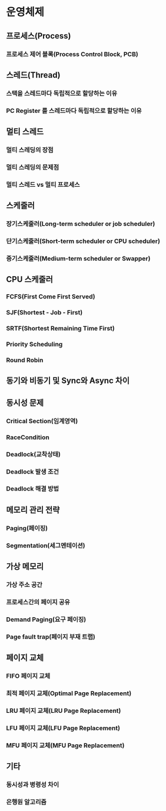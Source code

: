 
# 운영체제
## 프로세스(Process)
### 프로세스 제어 블록(Process Control Block, PCB)
## 스레드(Thread)
### 스택을 스레드마다 독립적으로 할당하는 이유
### PC Register 를 스레드마다 독립적으로 할당하는 이유
## 멀티 스레드
### 멀티 스레딩의 장점
### 멀티 스레딩의 문제점
### 멀티 스레드 vs 멀티 프로세스
## 스케줄러
### 장기스케줄러(Long-term scheduler or job scheduler)
### 단기스케줄러(Short-term scheduler or CPU scheduler)
### 중기스케줄러(Medium-term scheduler or Swapper)
## CPU 스케줄러
### FCFS(First Come First Served)
### SJF(Shortest - Job - First)
### SRTF(Shortest Remaining Time First)
### Priority Scheduling
### Round Robin
## 동기와 비동기 및 Sync와 Async 차이
## 동시성 문제 
### Critical Section(임계영역)
### RaceCondition
### Deadlock(교착상태)
### Deadlock 발생 조건 
### Deadlock 해결 방법  
## 메모리 관리 전략
### Paging(페이징)
### Segmentation(세그멘테이션)
## 가상 메모리
### 가상 주소 공간
### 프로세스간의 페이지 공유
### Demand Paging(요구 페이징)
### Page fault trap(페이지 부재 트랩)
## 페이지 교체
### FIFO 페이지 교체
### 최적 페이지 교체(Optimal Page Replacement)
### LRU 페이지 교체(LRU Page Replacement)
### LFU 페이지 교체(LFU Page Replacement)
### MFU 페이지 교체(MFU Page Replacement)
## 기타 
### 동시성과 병령성 차이
### 은행원 알고리즘 
